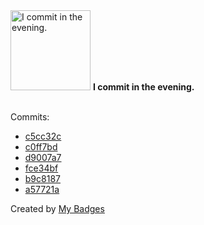 <img src="https://my-badges.github.io/my-badges/evening-commits.png" alt="I commit in the evening." title="I commit in the evening." width="128">
<strong>I commit in the evening.</strong>
<br><br>

Commits:

- <a href="https://github.com/andrewjswan/mediaportal-grabber-test/commit/c5cc32c044239d7fa5d2b14706670bf6d17ab3ac">c5cc32c</a>
- <a href="https://github.com/andrewjswan/esphome-config/commit/c0ff7bdeafb475fa5d9c567220f771abe02df316">c0ff7bd</a>
- <a href="https://github.com/andrewjswan/esphome-components/commit/d9007a71858c8c22f7d8c2948ee547d5255cb0a9">d9007a7</a>
- <a href="https://github.com/andrewjswan/CECRemote/commit/fce34bf3acb527f6e52035be1b2d7b6ee42e38d0">fce34bf</a>
- <a href="https://github.com/andrewjswan/CECRemote/commit/b9c8187915c0d7bb6f31ac50bb00d1191e152ac6">b9c8187</a>
- <a href="https://github.com/andrewjswan/esphome-config/commit/a57721acc6920fd57168f1e7f3e6164fa704e467">a57721a</a>


Created by <a href="https://github.com/my-badges/my-badges">My Badges</a>